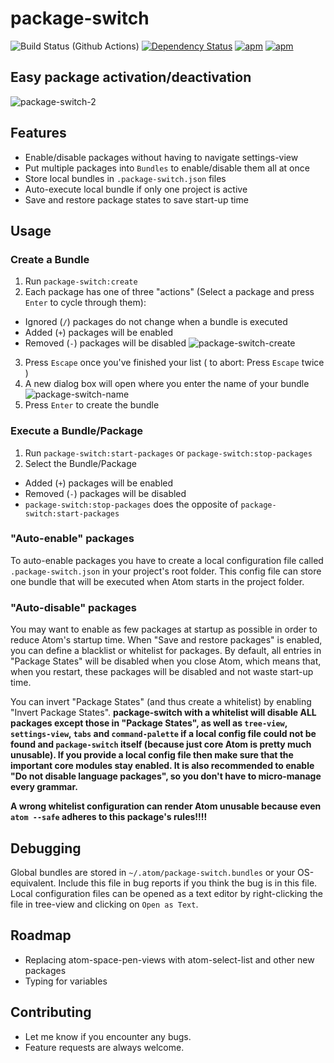 package-switch
==============

![Build Status (Github Actions)](https://github.com/aminya/AcuteML.jl/workflows/CI/badge.svg)
[![Dependency Status](https://david-dm.org/aminya/package-switch.svg)](https://david-dm.org/aminya/package-switch)
[![apm](https://img.shields.io/apm/dm/package-switch.svg)](https://github.com/aminya/package-switch)
[![apm](https://img.shields.io/apm/v/package-switch.svg)](https://github.com/aminya/package-switch)

## Easy package activation/deactivation
![package-switch-2](https://cloud.githubusercontent.com/assets/7817714/8269467/947642ce-17a9-11e5-8602-3a1de749edd1.png)

## Features
* Enable/disable packages without having to navigate settings-view
* Put multiple packages into `Bundles` to enable/disable them all at once
* Store local bundles in `.package-switch.json` files
* Auto-execute local bundle if only one project is active
* Save and restore package states to save start-up time

## Usage
### Create a Bundle
1. Run `package-switch:create`
2. Each package has one of three "actions" (Select a package and press `Enter` to cycle through them):
  * Ignored (`/`) packages do not change when a bundle is executed
  * Added (`+`) packages will be enabled
  * Removed (`-`) packages will be disabled
![package-switch-create](https://cloud.githubusercontent.com/assets/7817714/8269547/deb667ca-17ad-11e5-9124-b5c3a4f42e74.png)
3. Press `Escape` once you've finished your list ( to abort: Press `Escape` twice )
4. A new dialog box will open where you enter the name of your bundle
![package-switch-name](https://cloud.githubusercontent.com/assets/7817714/8269546/d4a422ae-17ad-11e5-8384-8a9b72a9fd92.png)
5. Press `Enter` to create the bundle

### Execute a Bundle/Package
1. Run `package-switch:start-packages` or `package-switch:stop-packages`
2. Select the Bundle/Package
  * Added (`+`) packages will be enabled
  * Removed (`-`) packages will be disabled
  * `package-switch:stop-packages` does the opposite of `package-switch:start-packages`

### "Auto-enable" packages
To auto-enable packages you have to create a local configuration file called `.package-switch.json` in your project's root folder.
This config file can store one bundle that will be executed when Atom starts in the project folder.

### "Auto-disable" packages
You may want to enable as few packages at startup as possible in order to reduce Atom's startup time. When "Save and restore packages" is enabled, you can define a blacklist or whitelist for packages. By default, all entries in "Package States" will be disabled when you close Atom, which means that, when you restart, these packages will be disabled and not waste start-up time.

You can invert "Package States" (and thus create a whitelist) by enabling "Invert Package States".
__package-switch with a whitelist will disable ALL packages except those in "Package States", as well as `tree-view`, `settings-view`, `tabs` and `command-palette` if a local config file could not be found and `package-switch` itself (because just core Atom is pretty much unusable). If you provide a local config file then make sure that the important core modules stay enabled. It is also recommended to enable "Do not disable language packages", so you don't have to micro-manage every grammar.__

__A wrong whitelist configuration can render Atom unusable because even `atom --safe` adheres to this package's rules!!!!__

## Debugging
Global bundles are stored in `~/.atom/package-switch.bundles` or your OS-equivalent.
Include this file in bug reports if you think the bug is in this file.
Local configuration files can be opened as a text editor by right-clicking the file in tree-view and clicking on `Open as Text`.

## Roadmap
* Replacing atom-space-pen-views with atom-select-list and other new packages
* Typing for variables

## Contributing
* Let me know if you encounter any bugs.
* Feature requests are always welcome.
